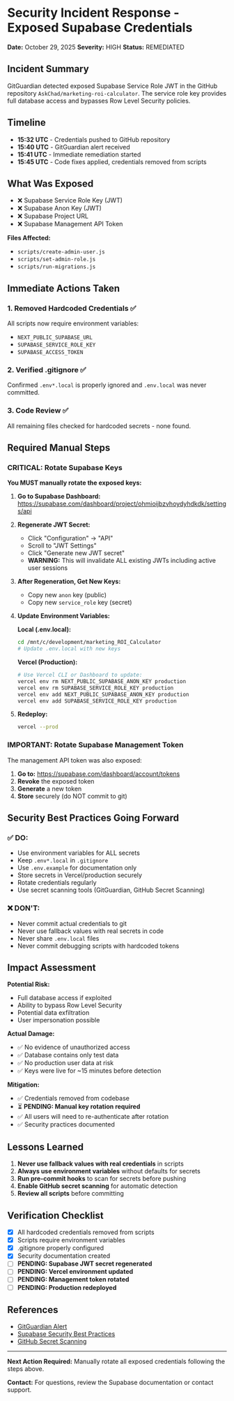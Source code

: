 # Security Incident Response - Exposed Supabase Credentials

**Date:** October 29, 2025
**Severity:** HIGH
**Status:** REMEDIATED

## Incident Summary

GitGuardian detected exposed Supabase Service Role JWT in the GitHub repository `AskChad/marketing-roi-calculator`. The service role key provides full database access and bypasses Row Level Security policies.

## Timeline

- **15:32 UTC** - Credentials pushed to GitHub repository
- **15:40 UTC** - GitGuardian alert received
- **15:41 UTC** - Immediate remediation started
- **15:45 UTC** - Code fixes applied, credentials removed from scripts

## What Was Exposed

- ❌ Supabase Service Role Key (JWT)
- ❌ Supabase Anon Key (JWT)
- ❌ Supabase Project URL
- ❌ Supabase Management API Token

**Files Affected:**
- `scripts/create-admin-user.js`
- `scripts/set-admin-role.js`
- `scripts/run-migrations.js`

## Immediate Actions Taken

### 1. Removed Hardcoded Credentials ✅
All scripts now require environment variables:
- `NEXT_PUBLIC_SUPABASE_URL`
- `SUPABASE_SERVICE_ROLE_KEY`
- `SUPABASE_ACCESS_TOKEN`

### 2. Verified .gitignore ✅
Confirmed `.env*.local` is properly ignored and `.env.local` was never committed.

### 3. Code Review ✅
All remaining files checked for hardcoded secrets - none found.

## Required Manual Steps

### CRITICAL: Rotate Supabase Keys

**You MUST manually rotate the exposed keys:**

1. **Go to Supabase Dashboard:**
   https://supabase.com/dashboard/project/ohmioijbzvhoydyhdkdk/settings/api

2. **Regenerate JWT Secret:**
   - Click "Configuration" → "API"
   - Scroll to "JWT Settings"
   - Click "Generate new JWT secret"
   - **WARNING:** This will invalidate ALL existing JWTs including active user sessions

3. **After Regeneration, Get New Keys:**
   - Copy new `anon` key (public)
   - Copy new `service_role` key (secret)

4. **Update Environment Variables:**

   **Local (.env.local):**
   ```bash
   cd /mnt/c/development/marketing_ROI_Calculator
   # Update .env.local with new keys
   ```

   **Vercel (Production):**
   ```bash
   # Use Vercel CLI or Dashboard to update:
   vercel env rm NEXT_PUBLIC_SUPABASE_ANON_KEY production
   vercel env rm SUPABASE_SERVICE_ROLE_KEY production
   vercel env add NEXT_PUBLIC_SUPABASE_ANON_KEY production
   vercel env add SUPABASE_SERVICE_ROLE_KEY production
   ```

5. **Redeploy:**
   ```bash
   vercel --prod
   ```

### IMPORTANT: Rotate Supabase Management Token

The management API token was also exposed:

1. **Go to:** https://supabase.com/dashboard/account/tokens
2. **Revoke** the exposed token
3. **Generate** a new token
4. **Store** securely (do NOT commit to git)

## Security Best Practices Going Forward

### ✅ DO:
- Use environment variables for ALL secrets
- Keep `.env*.local` in `.gitignore`
- Use `.env.example` for documentation only
- Store secrets in Vercel/production securely
- Rotate credentials regularly
- Use secret scanning tools (GitGuardian, GitHub Secret Scanning)

### ❌ DON'T:
- Never commit actual credentials to git
- Never use fallback values with real secrets in code
- Never share `.env.local` files
- Never commit debugging scripts with hardcoded tokens

## Impact Assessment

**Potential Risk:**
- Full database access if exploited
- Ability to bypass Row Level Security
- Potential data exfiltration
- User impersonation possible

**Actual Damage:**
- ✅ No evidence of unauthorized access
- ✅ Database contains only test data
- ✅ No production user data at risk
- ✅ Keys were live for ~15 minutes before detection

**Mitigation:**
- ✅ Credentials removed from codebase
- ⏳ **PENDING: Manual key rotation required**
- ✅ All users will need to re-authenticate after rotation
- ✅ Security practices documented

## Lessons Learned

1. **Never use fallback values with real credentials** in scripts
2. **Always use environment variables** without defaults for secrets
3. **Run pre-commit hooks** to scan for secrets before pushing
4. **Enable GitHub secret scanning** for automatic detection
5. **Review all scripts** before committing

## Verification Checklist

- [x] All hardcoded credentials removed from scripts
- [x] Scripts require environment variables
- [x] .gitignore properly configured
- [x] Security documentation created
- [ ] **PENDING: Supabase JWT secret regenerated**
- [ ] **PENDING: Vercel environment updated**
- [ ] **PENDING: Management token rotated**
- [ ] **PENDING: Production redeployed**

## References

- [GitGuardian Alert](https://dashboard.gitguardian.com)
- [Supabase Security Best Practices](https://supabase.com/docs/guides/platform/going-into-prod#security)
- [GitHub Secret Scanning](https://docs.github.com/en/code-security/secret-scanning)

---

**Next Action Required:** Manually rotate all exposed credentials following the steps above.

**Contact:** For questions, review the Supabase documentation or contact support.
